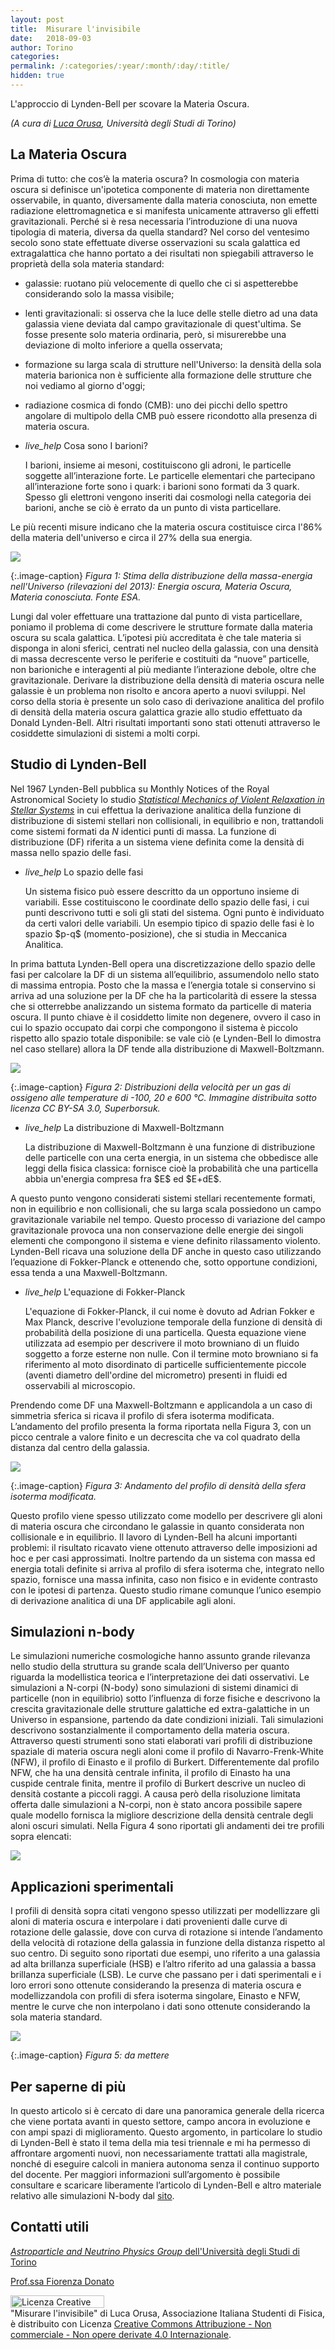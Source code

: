 ```yaml
---
layout: post
title:  Misurare l'invisibile
date:   2018-09-03
author: Torino
categories:
permalink: /:categories/:year/:month/:day/:title/
hidden: true
---
```


L'approccio di Lynden-Bell per scovare la Materia Oscura.


_(A cura di [Luca Orusa](mailto:lucaorusa@hotmail.com), Università degli Studi di Torino)_


## La Materia Oscura


Prima di tutto: che cos’è la materia oscura? In cosmologia con materia oscura si definisce un'ipotetica componente di materia non direttamente osservabile, in quanto, diversamente dalla materia conosciuta, non emette radiazione elettromagnetica e si manifesta unicamente attraverso gli effetti gravitazionali. Perché si è resa necessaria l’introduzione di una nuova tipologia di materia, diversa da quella standard? Nel corso del ventesimo secolo sono state effettuate diverse osservazioni su scala galattica ed extragalattica che hanno portato a dei risultati non spiegabili attraverso le proprietà della sola materia standard:

* galassie: ruotano più velocemente di quello che ci si aspetterebbe considerando solo la massa visibile;

* lenti gravitazionali: si osserva che la luce delle stelle dietro ad una data galassia viene deviata dal campo gravitazionale di quest'ultima. Se fosse presente solo materia ordinaria, però, si misurerebbe una deviazione di molto inferiore a quella osservata;

* formazione su larga scala di strutture nell'Universo: la densità della sola materia barionica non è sufficiente alla formazione delle strutture che noi vediamo al giorno d'oggi;

* radiazione cosmica di fondo (CMB): uno dei picchi dello spettro angolare di multipolo della CMB può essere ricondotto alla presenza di materia oscura.

<ul class="collapsible" data-collapsible="accordion">
    <li>
      <div class="collapsible-header"><i class="material-icons">live_help</i> Cosa sono I barioni? </div>
      <div class="collapsible-body">
          <p>
           I barioni, insieme ai mesoni, costituiscono gli adroni, le particelle soggette all’interazione forte. Le particelle elementari che partecipano all’interazione forte sono i quark: i barioni sono formati da 3 quark. Spesso gli elettroni vengono inseriti dai cosmologi nella categoria dei barioni, anche se ciò è errato da un punto di vista particellare.
          </p>
      </div>
    </li>
</ul>

Le più recenti misure indicano che la materia oscura costituisce circa l'86% della materia
dell'universo e circa il 27% della sua energia. 

<div class="row">
    <div class="col s12 m6 offset-m3">
         <img src="/sistemidiriferimento/img/18_09_03_DM/fig1.png"/>
    </div>
</div>

{:.image-caption}
*Figura 1: Stima della distribuzione della massa-energia nell'Universo (rilevazioni del 2013): Energia oscura, Materia Oscura, Materia conosciuta. Fonte ESA.*


Lungi dal voler effettuare una trattazione dal punto di vista particellare, poniamo il problema di come descrivere le strutture formate dalla materia oscura su scala galattica. L’ipotesi più accreditata è che tale materia si disponga in aloni sferici, centrati nel nucleo della galassia, con una densità di massa decrescente verso le periferie e costituiti da “nuove” particelle, non barioniche e interagenti al più  mediante l’interazione debole, oltre che gravitazionale.
Derivare la distribuzione della densità di materia oscura nelle galassie è un problema non risolto e ancora aperto a nuovi sviluppi. Nel corso della storia è presente un solo caso di derivazione analitica del profilo di densità della materia oscura galattica grazie allo studio effettuato da Donald Lynden-Bell. Altri risultati importanti sono stati ottenuti attraverso le cosiddette simulazioni di sistemi a molti corpi.


## Studio di Lynden-Bell

Nel 1967 Lynden-Bell pubblica su Monthly Notices of the Royal Astronomical Society lo studio [_Statistical Mechanics of Violent Relaxation in Stellar Systems_](http://adsabs.harvard.edu/full/1967MNRAS.136..101L) in cui effettua la derivazione analitica della funzione di distribuzione di sistemi stellari non collisionali, in equilibrio e non, trattandoli come sistemi formati da $N$ identici punti di massa. La funzione di distribuzione (DF) riferita a un sistema viene definita come la densità di massa nello spazio delle fasi.

<ul class="collapsible" data-collapsible="accordion">
    <li>
      <div class="collapsible-header"><i class="material-icons">live_help</i> Lo spazio delle fasi </div>
      <div class="collapsible-body">
          <p>
           Un sistema fisico può essere descritto da un opportuno insieme di variabili. Esse costituiscono le coordinate dello spazio delle fasi, i cui punti descrivono tutti e soli gli stati del sistema. Ogni punto è individuato da certi valori delle variabili. Un esempio tipico di spazio delle fasi è lo spazio $p-q$ (momento-posizione), che si studia in Meccanica Analitica.
          </p>
      </div>
    </li>
</ul>


In prima battuta Lynden-Bell opera una discretizzazione dello spazio delle fasi per calcolare la DF di un sistema all’equilibrio, assumendolo nello stato di massima entropia. Posto che la massa e l’energia totale si conservino si arriva ad una soluzione per la DF che ha la particolarità di essere la stessa che si otterrebbe analizzando un sistema formato da particelle di materia oscura. Il punto chiave è il cosiddetto limite non degenere, ovvero il caso in cui lo spazio occupato dai corpi che compongono il sistema è piccolo rispetto allo spazio totale disponibile: se vale ciò (e Lynden-Bell lo dimostra nel caso stellare) allora la DF tende alla distribuzione di Maxwell-Boltzmann.

<div class="row">
    <div class="col s12 m6 offset-m3">
         <img src="/sistemidiriferimento/img/18_09_03_DM/fig2.png"/>
    </div>
</div>

{:.image-caption}
*Figura 2: Distribuzioni della velocità per un gas di ossigeno alle temperature di -100, 20 e 600 °C. Immagine distribuita sotto licenza CC BY-SA 3.0, Superborsuk.*


<ul class="collapsible" data-collapsible="accordion">
    <li>
      <div class="collapsible-header"><i class="material-icons">live_help</i> La distribuzione di Maxwell-Boltzmann </div>
      <div class="collapsible-body">
          <p>
           La distribuzione di Maxwell-Boltzmann è una funzione di distribuzione delle particelle con una certa energia, in un sistema che obbedisce alle leggi della fisica classica: fornisce cioè la probabilità che una particella abbia un'energia compresa fra $E$ ed $E+dE$.
          </p>
      </div>
    </li>
</ul>


A questo punto vengono considerati sistemi stellari recentemente formati, non in equilibrio e non collisionali, che su larga scala possiedono un campo gravitazionale variabile nel tempo. Questo processo di variazione del campo gravitazionale provoca una non conservazione delle energie dei singoli elementi che compongono il sistema e viene definito rilassamento violento. Lynden-Bell ricava una soluzione della DF anche in questo caso utilizzando l’equazione di Fokker-Planck e ottenendo che, sotto opportune condizioni, essa tenda a una Maxwell-Boltzmann.


<ul class="collapsible" data-collapsible="accordion">
    <li>
      <div class="collapsible-header"><i class="material-icons">live_help</i> L'equazione di Fokker-Planck </div>
      <div class="collapsible-body">
          <p>
          L'equazione di Fokker-Planck, il cui nome è dovuto ad Adrian Fokker e Max Planck, descrive l'evoluzione temporale della funzione di densità di probabilità della posizione di una particella. Questa equazione viene utilizzata ad esempio per descrivere il moto browniano di un fluido soggetto a forze esterne non nulle. Con il termine moto browniano si fa riferimento al moto disordinato di particelle sufficientemente piccole (aventi diametro dell'ordine del micrometro) presenti in fluidi ed osservabili al microscopio. 
          </p>
      </div>
    </li>
</ul>

Prendendo come DF una Maxwell-Boltzmann e applicandola a un caso di simmetria
sferica si ricava il profilo di sfera isoterma modificata. L’andamento del profilo presenta la forma riportata nella Figura 3, con un picco centrale a valore finito e un decrescita che va col quadrato della distanza dal centro della galassia. 

<div class="row">
    <div class="col s12 m6 offset-m3">
         <img src="/sistemidiriferimento/img/18_09_03_DM/fig3.jpg"/>
    </div>
</div>

{:.image-caption}
*Figura 3: Andamento del profilo di densità della sfera isoterma modificata.*

Questo profilo viene spesso utilizzato come modello per descrivere gli aloni di materia oscura che circondano le galassie in quanto considerata non collisionale e in equilibrio. 
Il lavoro di Lynden-Bell ha alcuni importanti problemi: il risultato ricavato viene ottenuto attraverso delle imposizioni ad hoc e per casi approssimati. Inoltre partendo da un sistema con massa ed energia totali definite si arriva al profilo di sfera isoterma che, integrato nello spazio, fornisce una massa infinita, caso non fisico e in evidente contrasto con le ipotesi di partenza. Questo studio rimane comunque l’unico esempio di derivazione analitica di una DF applicabile agli aloni.




## Simulazioni n-body

Le simulazioni numeriche cosmologiche hanno assunto grande rilevanza nello studio della struttura su grande scala dell’Universo per quanto riguarda la modellistica teorica e l’interpretazione dei dati osservativi. Le simulazioni a N-corpi (N-body) sono simulazioni di sistemi dinamici di particelle (non in equilibrio) sotto l’influenza di forze fisiche e descrivono la crescita gravitazionale delle strutture galattiche ed extra-galattiche in un Universo in espansione, partendo da date condizioni iniziali. Tali simulazioni descrivono sostanzialmente il comportamento della materia oscura.  Attraverso questi strumenti sono stati elaborati vari profili di distribuzione spaziale di materia oscura negli aloni come il profilo di Navarro-Frenk-White (NFW), il profilo di Einasto e il profilo di Burkert. Differentemente dal profilo NFW, che ha una densità centrale infinita, il profilo di Einasto ha una cuspide centrale finita, mentre il profilo di Burkert descrive un nucleo di densità costante a piccoli raggi. A causa però della risoluzione limitata offerta dalle simulazioni a N-corpi, non è stato ancora possibile sapere quale modello fornisca la migliore descrizione della densità centrale degli aloni oscuri simulati. Nella Figura 4 sono riportati gli andamenti dei tre profili sopra elencati:


<div class="row">
    <div class="col s12 m6 offset-m3">
         <img src="/sistemidiriferimento/img/18_09_03_DM/fig4.png"/>
    </div>
</div>


## Applicazioni sperimentali

I profili di densità sopra citati vengono spesso utilizzati per modellizzare gli aloni di materia oscura e interpolare i dati provenienti dalle curve di rotazione delle galassie, dove con curva di rotazione si intende l’andamento della velocità di rotazione della galassia in funzione della distanza rispetto al suo centro. Di seguito sono riportati due esempi, uno riferito a una galassia ad alta brillanza superficiale (HSB) e l’altro riferito ad una galassia a bassa brillanza superficiale (LSB).
Le curve che passano per i dati sperimentali e i loro errori sono ottenute considerando la presenza di materia oscura e modellizzandola con profili di sfera isoterma singolare, Einasto e NFW, mentre le curve che non interpolano i dati sono ottenute considerando la sola materia standard.

<div class="row">
<div class="col s12 m6 offset-m3">
<img src="/sistemidiriferimento/img/18_09_03_DM/fig5.jpg"/>
</div>
</div>

{:.image-caption}
*Figura 5: da mettere*


## Per saperne di più

In questo articolo si è cercato di dare una panoramica generale della ricerca che viene portata avanti in questo settore, campo ancora in evoluzione e con ampi spazi di miglioramento. Questo argomento, in particolare lo studio di Lynden-Bell è stato il tema della mia tesi triennale e mi ha permesso di affrontare argomenti nuovi, non necessariamente trattati alla magistrale, nonché di eseguire calcoli in maniera autonoma senza il continuo supporto del docente. Per maggiori informazioni sull’argomento è possibile consultare e scaricare liberamente l’articolo di Lynden-Bell e altro materiale relativo alle simulazioni N-body dal <a href="http://adsabs.harvard.edu/abstract_service.html">sito</a>.



## Contatti utili

[_Astroparticle  and Neutrino Physics Group_ dell'Università degli Studi di Torino](http://www.astroparticle.to.infn.it/)

[Prof.ssa Fiorenza Donato](mailto:donato@to.infn.it)

<a rel="license" href="http://creativecommons.org/licenses/by-nc-nd/4.0/"><img alt="Licenza Creative Commons" style="border-width:0; WIDTH:150px; HEIGHT:20px" src="https://i.creativecommons.org/l/by-nc-nd/4.0/80x15.png" align="middle" /></a><br /><span xmlns:dct="http://purl.org/dc/terms/" property="dct:title">"Misurare l'invisibile"</span> di<span xmlns:cc="http://creativecommons.org/ns#" property="cc:attributionName"> Luca Orusa, Associazione Italiana Studenti di Fisica,</span> è distribuito con Licenza <a rel="license" href="http://creativecommons.org/licenses/by-nc-nd/4.0/">Creative Commons Attribuzione - Non commerciale - Non opere derivate 4.0 Internazionale</a>.
